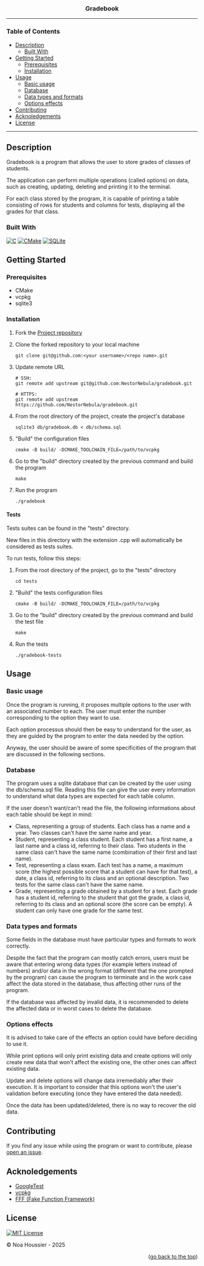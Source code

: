 <a id="top"></a>

<div align="center">
    <h3>Gradebook</h3>
</div>

---

### Table of Contents

- [Description](#description)
  - [Built With](#built-with)
- [Getting Started](#getting-started)
  - [Prerequisites](#prerequisites)
  - [Installation](#installation)
- [Usage](#usage)
  - [Basic usage](#basic-usage)
  - [Database](#database)
  - [Data types and formats](#data-types-and-formats)
  - [Options effects](#options-effects)
- [Contributing](#contributing)
- [Acknoledgements](#acknoledgements)
- [License](#license)

---

## Description

Gradebook is a program that allows the user to store grades of classes of students.

The application can perform multiple operations (called options) on data, such as creating, updating, deleting and printing it to the terminal.

For each class stored by the program, it is capable of printing a table consisting of rows for students and columns for tests, displaying all the grades for that class.

### Built With

[![C](https://skillicons.dev/icons?i=c&theme=light)](https://www.c-language.org/)
[![CMake](https://skillicons.dev/icons?i=cmake&theme=light)](https://cmake.org/)
[![SQLite](https://skillicons.dev/icons?i=sqlite&theme=light)](https://www.sqlite.org/)

## Getting Started

### Prerequisites

- CMake
- vcpkg
- sqlite3

### Installation

1. Fork the [Project repository](https://github.com/NestorNebula/gradebook)
2. Clone the forked repository to your local machine
   ```
   git clone git@github.com:<your username>/<repo name>.git
   ```
3. Update remote URL

   ```
   # SSH:
   git remote add upstream git@github.com:NestorNebula/gradebook.git

   # HTTPS:
   git remote add upstream https://github.com/NestorNebula/gradebook.git
   ```

4. From the root directory of the project, create the project's database
   ```
   sqlite3 db/gradebook.db < db/schema.sql
   ```
5. "Build" the configuration files
   ```
   cmake -B build/ -DCMAKE_TOOLCHAIN_FILE=/path/to/vcpkg
   ```
6. Go to the "build" directory created by the previous command and build the program
   ```
   make
   ```
7. Run the program
   ```
   ./gradebook
   ```

#### Tests

Tests suites can be found in the "tests" directory.

New files in this directory with the extension .cpp will automatically be considered as tests suites.

To run tests, follow this steps:

1. From the root directory of the project, go to the "tests" directory
   ```
   cd tests
   ```
2. "Build" the tests configuration files
   ```
   cmake -B build/ -DCMAKE_TOOLCHAIN_FILE=/path/to/vcpkg
   ```
3. Go to the "build" directory created by the previous command and build the test file
   ```
   make
   ```
4. Run the tests
   ```
   ./gradebook-tests
   ```

## Usage

### Basic usage

Once the program is running, it proposes multiple options to the user with an associated number to each. The user must enter the number corresponding to the option they want to use.

Each option processus should then be easy to understand for the user, as they are guided by the program to enter the data needed by the option.

Anyway, the user should be aware of some specificities of the program that are discussed in the following sections.

### Database

The program uses a sqlite database that can be created by the user using the db/schema.sql file. Reading this file can give the user every information to understand what data types are expected for each table column.

If the user doesn't want/can't read the file, the following informations about each table should be kept in mind:

- Class, representing a group of students. Each class has a name and a year. Two classes can't have the same name and year.
- Student, representing a class student. Each student has a first name, a last name and a class id, referring to their class. Two students in the same class can't have the same name (combination of their first and last name).
- Test, representing a class exam. Each test has a name, a maximum score (the highest possible score that a student can have for that test), a date, a class id, referring to its class and an optional description. Two tests for the same class can't have the same name.
- Grade, representing a grade obtained by a student for a test. Each grade has a student id, referring to the student that got the grade, a class id, referring to its class and an optional score (the score can be empty). A student can only have one grade for the same test.

### Data types and formats

Some fields in the database must have particular types and formats to work correctly.

Despite the fact that the program can mostly catch errors, users must be aware that entering wrong data types (for example letters instead of numbers) and/or data in the wrong format (different that the one prompted by the program) can cause the program to terminate and in the work case affect the data stored in the database, thus affecting other runs of the program.

If the database was affected by invalid data, it is recommended to delete the affected data or in worst cases to delete the database.

### Options effects

It is advised to take care of the effects an option could have before deciding to use it.

While print options will only print existing data and create options will only create new data that won't affect the existing one, the other ones can affect existing data.

Update and delete options will change data irremediably after their execution. It is important to consider that this options won't the user's validation before executing (once they have entered the data needed).

Once the data has been updated/deleted, there is no way to recover the old data.

## Contributing

If you find any issue while using the program or want to contribute, please <a href="https://github.com/NestorNebula/gradebook/issues">open an issue</a>.

## Acknoledgements

- [GoogleTest](https://github.com/google/googletest)
- [vcpkg](https://vcpkg.io/)
- [FFF (Fake Function Framework)](https://github.com/meekrosoft/fff)

## License

[![MIT License](https://img.shields.io/badge/License-MIT-darkcyan.svg?style=for-the-badge)](https://github.com/NestorNebula/gradebook/blob/main/LICENSE)

© Noa Houssier - 2025

<p align='right'>(<a href='#top'>go back to the top</a>)</p>
